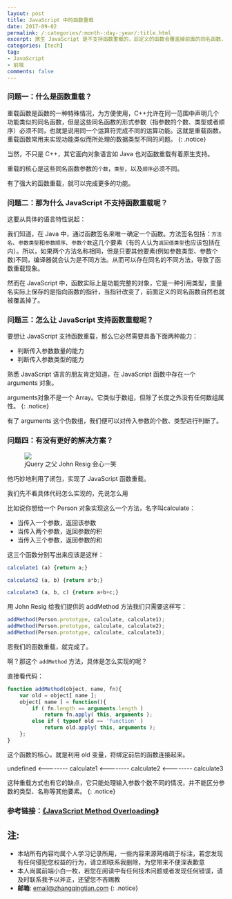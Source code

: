 ```yaml
---
layout: post
title: JavaScript 中的函数重载
date: 2017-09-02
permalink: /:categories/:month-:day-:year/:title.html
excerpt: 原生 JavaScript 是不支持函数重载的，后定义的函数会覆盖掉前面的同名函数，那么为什么需要函数重载，怎样实现 JavaScript 中的函数重载呢 ......
categories: [tech]
tag:
- JavaScript
- 前端
comments: false
---
```


### 问题一：什么是函数重载？

重载函数是函数的一种特殊情况，为方便使用，C++允许在同一范围中声明几个功能类似的同名函数，但是这些同名函数的形式参数（指参数的个数、类型或者顺序）必须不同，也就是说用同一个运算符完成不同的运算功能。这就是重载函数。重载函数常用来实现功能类似而所处理的数据类型不同的问题。
{: .notice}

当然，不只是 C++，其它面向对象语言如 Java 也对函数重载有着原生支持。

重载的核心是这些同名函数参数的`个数`，`类型`，以及`顺序`必须不同。

有了强大的函数重载，就可以完成更多的功能。

### 问题二：那为什么 JavaScript 不支持函数重载呢？

这要从具体的语言特性说起：

我们知道，在 Java 中，通过函数签名来唯一确定一个函数。方法签名包括：`方法名`、`参数类型`和`参数顺序`、`参数个数`这几个要素（有的人认为`返回值类型`也应该包括在内）。所以，如果两个方法名称相同，但是只要其他要素(例如参数类型、参数个数)不同，编译器就会认为是不同方法。从而可以存在同名的不同方法，导致了函数重载现象。

然而在 JavaScript 中，函数实际上是功能完整的对象，它是一种引用类型，变量名实际上保存的是指向函数的指针，当指针改变了，前面定义的同名函数自然也就被覆盖掉了。

### 问题三：怎么让 JavaScript 支持函数重载呢？

要想让 JavaScript 支持函数重载，那么它必然需要具备下面两种能力：

* 判断传入参数数量的能力
* 判断传入参数类型的能力

熟悉 JavaScript 语言的朋友肯定知道，在 JavaScript 函数中存在一个 arguments 对象。

arguments对象不是一个 Array。它类似于数组，但除了长度之外没有任何数组属性。
{: .notice}

有了 arguments 这个伪数组，我们便可以对传入参数的个数、类型进行判断了。

### 问题四：有没有更好的解决方案？

<figure>
	<img src="{{ site.url }}/assets/img/tech/JohnResig.jpg">
	<figcaption> jQuery 之父 John Resig 会心一笑 </figcaption>
</figure>

他巧妙地利用了闭包，实现了 JavaScript 函数重载。

我们先不看具体代码怎么实现的，先说怎么用

比如说你想给一个 Person 对象实现这么一个方法，名字叫calculate：
* 当传入一个参数，返回该参数
* 当传入两个参数，返回参数的积
* 当传入三个参数，返回参数的和

这三个函数分别写出来应该是这样：
~~~js
calculate1 (a) {return a;}

calculate2 (a, b) {return a*b;}

calculate3 (a, b, c) {return a+b+c;}
~~~

用 John Resig 给我们提供的 addMethod 方法我们只需要这样写：

~~~js
addMethod(Person.prototype, calculate, calculate1);
addMethod(Person.prototype, calculate, calculate2);
addMethod(Person.prototype, calculate, calculate3);
~~~

恩我们的函数重载，就完成了。

啊？那这个 `addMethod` 方法，具体是怎么实现的呢？

直接看代码：

~~~js
function addMethod(object, name, fn){
    var old = object[ name ];
    object[ name ] = function(){
        if ( fn.length == arguments.length )
            return fn.apply( this, arguments );
        else if ( typeof old == 'function' )
            return old.apply( this, arguments );
    };
}
~~~

这个函数的核心，就是利用 old 变量，将绑定前后的函数连接起来。

undefined <-------- calculate1 <-------- calculate2 <-------- calculate3

这种重载方式也有它的缺点，它只能处理输入参数个数不同的情况，并不能区分参数的类型、名称等其他要素。
{: .notice}

### 参考链接：<a href="https://johnresig.com/blog/javascript-method-overloading/" target="blank">《JavaScript Method Overloading》</a>



## 注:

* 本站所有内容均属个人学习记录所用，一些内容来源网络疏于标注，若您发现有任何侵犯您权益的行为，请立即联系我删除，为您带来不便深表歉意
* 本人尚属前端小白一枚，若您在阅读中有任何技术问题或者发现任何错误，请及时联系我予以斧正，还望您不吝赐教
* **邮箱**: email@zhangqingtian.com
{: .notice}
